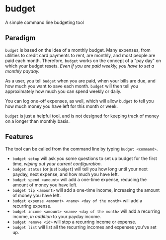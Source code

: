 # budget
A simple command line budgeting tool

## Paradigm
`budget` is based on the idea of a monthly budget. Many expenses, from
utilities to credit card payments to rent, are monthly, and most people
are paid each month. Therefore, `budget` works on the concept of a
"pay day" on which your budget resets. _Even if you are paid weekly, 
you have to set a monthly payday._

As a user, you tell `budget` when you are paid, when your bills are due,
and how much you want to save each month. `budget` will then tell you 
approximately how much you can spend weekly or daily.

You can log one-off expenses, as well, which will allow `budget` to tell you
how much money you have left for this month or week.

`budget` is just a helpful tool, and is not designed for keeping track of
money on a longer than monthly basis.


## Features
The tool can be called from the command line by typing `budget <command>`.

+ `budget setup` will ask you some questions to set up budget for the first time, _wiping out your current configuration_.
+ `budget status` (or just `budget`) will tell you how long until your next payday, next expense, and how much you have left.
+ `budget spend <amount>` will add a one-time expense, reducing the amount of money you have left.
+ `budget tip <amount>` will add a one-time income, increasing the amount of money you have left.
+ `budget expense <amount> <name> <day of the month>` will add a recurring expense.
+ `budget income <amount> <name> <day of the month>` will add a recurring income, _in addition_ to your payday income.
+ `budget remove <id>` will stop a recurring income or expense.
+ `budget list` will list all the recurring incomes and expenses you've set up.

